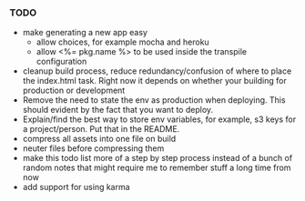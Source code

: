 ### TODO

- make generating a new app easy
  - allow choices, for example mocha and heroku
  - allow <%= pkg.name %> to be used inside the transpile configuration
- cleanup build process, reduce redundancy/confusion of where to place the index.html task. Right now it depends on whether your building for production or development
- Remove the need to state the env as production when deploying. This should evident by the fact that you want to deploy.
- Explain/find the best way to store env variables, for example, s3 keys for a project/person. Put that in the README.
- compress all assets into one file on build
- neuter files before compressing them
- make this todo list more of a step by step process instead of a bunch of random notes that might require me to remember stuff a long time from now
- add support for using karma